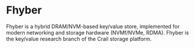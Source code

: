 # Fhyber

Fhyber is a hybrid DRAM/NVM-based key/value store, implemented for modern networking and storage hardware (NVMf/NVMe, RDMA). Fhyber is the key/value research branch of the Crail storage platform. 
